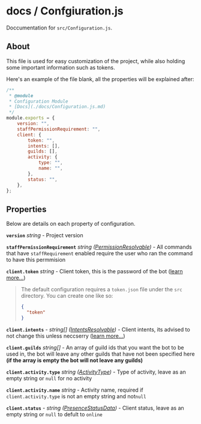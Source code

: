 # docs / Confgiuration.js
Doccumentation for `src/Configuration.js`.

## About
This file is used for easy customization of the project, while also holding some important information such as tokens.

Here's an example of the file blank, all the properties will be explained after:
```js
/** 
 * @module
 * Configuration Module 
 * [Docs](./docs/Configuration.js.md)
 */
module.exports = {
    version: "",
    staffPermissionRequirement: "",
    client: {
        token: "",
        intents: [],
        guilds: [],
        activity: {
            type: "",
            name: "",
        },
        status: "",
    },
};
```

## Properties

Below are details on each property of configuration.

**`version`** *string* - Project version

**`staffPermissionRequirement`** *string ([PermissionResolvable](https://discord.js.org/#/docs/main/stable/typedef/PermissionResolvable))* - All commands that have `staffRequirement` enabled require the user who ran the command to have this permmision

**`client.token`** *string* - Client token, this is the password of the bot ([learn more...](https://discordjs.guide/preparations/setting-up-a-bot-application.html#your-token))

> The default configuration requires a `token.json` file under the `src` directory. You can create one like so:
> ```json
> {
>   "token"
> }
> ```

**`client.intents`** - *string[] ([IntentsResolvable](https://discord.js.org/#/docs/main/stable/typedef/IntentsResolvable))* - Client intents, its advised to not change this unless neccserry ([learn more...](https://discordjs.guide/popular-topics/intents.html#gateway-intents))

**`client.guilds`** *string[]* - An array of guild ids that you want the bot to be used in, the bot will leave any other guilds that have not been specified here **(if the array is empty the bot will not leave any guilds)**

**`client.activity.type`** *string ([ActivityType](https://discord.js.org/#/docs/main/stable/typedef/ActivityType))* - Type of activity, leave as an empty string or `null` for no activity

**`client.activity.name`** *string* - Activity name, required if `client.activity.type` is not an empty string and not`null`

**`client.status`** - *string ([PresenceStatusData](https://discord.js.org/#/docs/main/stable/typedef/PresenceStatusData))* - Client status, leave as an empty string or `null` to defult to `online`